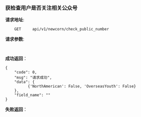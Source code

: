 ### 获检查用户是否关注相关公众号

**请求地址**:
```
    GET     api/v1/newcorn/check_public_number
```

**请求参数**:
```
    
```

**成功返回**：
```
{
    "code": 0,
    "msg": "请求成功",
    "data": {
          {'NorthAmerican': False, 'OverseasYouth': False}
    },
    "field_name": ""
}
```

**失败返回**：
```

```